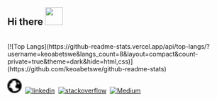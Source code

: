 ## Hi there <img src="https://media.tenor.com/images/3b388fe03da271d2674faf85eb7c3fcd/tenor.gif" width=40 height=40 />  

</br>
[![Top Langs](https://github-readme-stats.vercel.app/api/top-langs/?username=keoabetswe&langs_count=8&layout=compact&count-private=true&theme=dark&hide=html,css)](https://github.com/keoabetswe/github-readme-stats)

[<img src='https://raw.githubusercontent.com/iconic/open-iconic/master/svg/globe.svg' alt='Personal Website' height='32'>][1]&nbsp;
[<img src='https://cdn.jsdelivr.net/npm/simple-icons@3.0.1/icons/linkedin.svg' alt='linkedin' height='32'>][2]&nbsp;
[<img src='https://cdn.jsdelivr.net/npm/simple-icons@3.0.1/icons/stackoverflow.svg' alt='stackoverflow' height='32'>][3]&nbsp;
[<img src='https://cdn.jsdelivr.net/npm/simple-icons@3.0.1/icons/medium.svg' alt='Medium' height='32'>][4]

[1]: http://www.keonthite.me/
[2]: https://www.linkedin.com/in/keoabetswe-nthite/
[3]: https://stackoverflow.com/users/8661915/keo
[4]: https://medium.com/@keonthite

